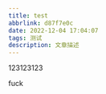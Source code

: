 ```yaml
---
title: test
abbrlink: d87f7e0c
date: 2022-12-04 17:04:07
tags: 测试
description: 文章描述
---
```

123123123
<!-- more -->
fuck